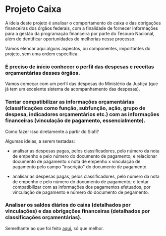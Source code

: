 # Projeto Caixa

A ideia deste projeto é analisar o comportamento do caixa e das obrigações financeiras dos órgãos federais, com a finalidade de fornecer informações para a gestão da programação financeira por parte do Tesouro Nacional, além de dentificar oportunidades de melhorias nesse processo.

Vamos elencar aqui alguns aspectos, ou componentes, importantes do projeto, sem uma ordem específica.

### É preciso de início conhecer o perfil das despesas e receitas orçamentárias desses órgãos.

Vamos começar com um perfil das despesas do Ministério da Justiça (que já tem um excelente sistema de acompanhamento das despesas).

### Tentar compatibilizar as informações orçamentárias (classificações como função, subfunção, ação, grupo de despesa, indicadores orçamentários etc.) com as informações financeiras (vinculação de pagamento, essencialmente). 

Como fazer isso diretamente a partir do Siafi?

Algumas ideias, a serem testadas:

* analisar as despesas pagas, pelos classificadores, pelo número da nota de empenho e pelo número do documento de pagamento; e relacionar documento de pagamento x nota de empenho x vinculação de pagamento pelo campo "inscrição" do documento de pagamento.

* analisar as despesas pagas, pelos classificadores, pelo número da nota de empenho e pelo número do documento de pagamento; e tentar compatibilizar com as informações dos pagamentos efetuados, por vinculação de pagamento e número do documento de pegamento.

### Analisar os saldos diários do caixa (detalhados por vinculações) e das obrigações financeiras (detalhados por classificações orçamentárias).

Semelhante ao que foi feito [aqui](https://github.com/TesouroNacional/puddles-puddles), só que melhor.

